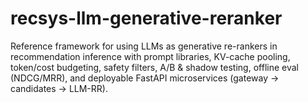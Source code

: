 # recsys-llm-generative-reranker
Reference framework for using LLMs as generative re-rankers in recommendation inference with prompt libraries, KV-cache pooling, token/cost budgeting, safety filters, A/B &amp; shadow testing, offline eval (NDCG/MRR), and deployable FastAPI microservices (gateway → candidates → LLM-RR).
